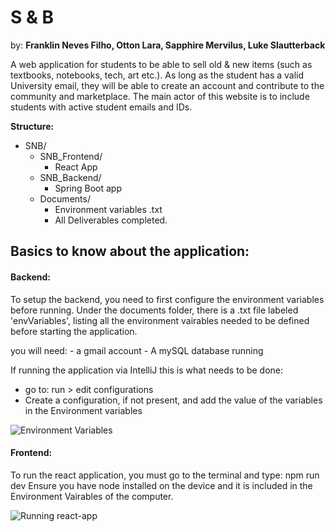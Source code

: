 # S & B
by: **Franklin Neves Filho, Otton Lara, Sapphire Mervilus, Luke Slautterback**

A web application for students to be able to sell old &amp; new items (such as textbooks, notebooks, tech, art etc.). As long as the student has a valid University email, they will be able to create an account and contribute to the community and marketplace. The main actor of this website is to include students with active student emails and IDs. 

**Structure:**
- SNB/
  - SNB_Frontend/ 
    - React App
  - SNB_Backend/
    - Spring Boot app
  - Documents/
    - Environment variables .txt
    - All Deliverables completed.


## Basics to know about the application:

#### Backend:
  To setup the backend, you need to first configure the environment variables before running. Under the documents folder, there is a .txt file labeled 'envVariables', listing all the environment vairables needed to be defined before starting the application.

  you will need:
    - a gmail account
    - A mySQL database running
  
  If running the application via IntelliJ this is what needs to be done:

  - go to: run > edit configurations
  - Create a configuration, if not present, and add the value of the variables in the Environment variables 
  <img src="https://i.imgur.com/rTpQrf0.gif" alt="Environment Variables"/>

#### Frontend:
  To run the react application, you must go to the terminal and type: npm run dev
  Ensure you have node installed on the device and it is included in the Environment Vairables of the computer.

  <img src="https://i.imgur.com/a/zJeWqKI.gif" alt="Running react-app"/>
